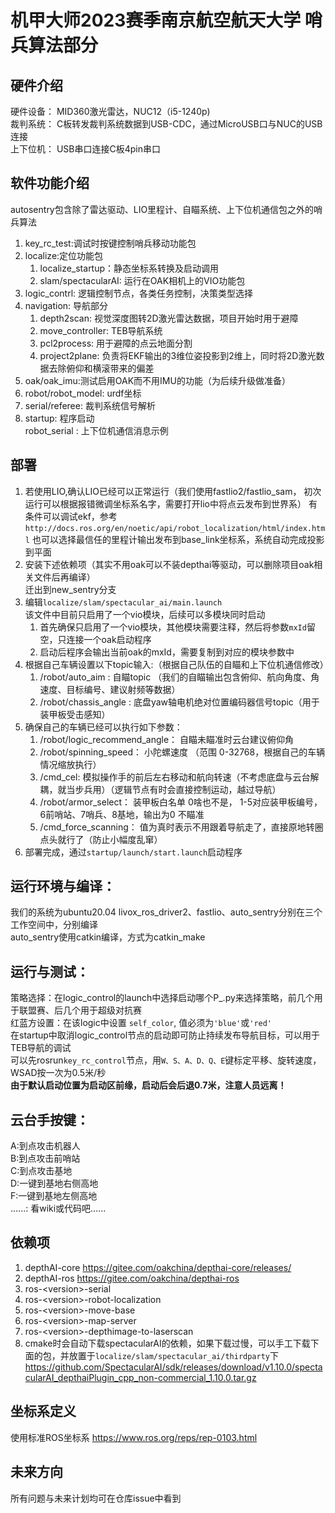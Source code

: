 # 机甲大师2023赛季南京航空航天大学 哨兵算法部分
## 硬件介绍
   硬件设备： MID360激光雷达，NUC12（i5-1240p)  
   裁判系统： C板转发裁判系统数据到USB-CDC，通过MicroUSB口与NUC的USB连接  
   上下位机： USB串口连接C板4pin串口
## 软件功能介绍
   autosentry包含除了雷达驱动、LIO里程计、自瞄系统、上下位机通信包之外的哨兵算法
1. key_rc_test:调试时按键控制哨兵移动功能包
2. localize:定位功能包
   1. localize_startup：静态坐标系转换及启动调用
   2. slam/spectacularAI: 运行在OAK相机上的VIO功能包
3. logic_contrl: 逻辑控制节点，各类任务控制，决策类型选择
4. navigation: 导航部分
   1. depth2scan: 视觉深度图转2D激光雷达数据，项目开始时用于避障
   2. move_controller: TEB导航系统
   3. pcl2process: 用于避障的点云地面分割
   4. project2plane: 负责将EKF输出的3维位姿投影到2维上，同时将2D激光数据去除俯仰和横滚带来的偏差
5. oak/oak_imu:测试启用OAK而不用IMU的功能（为后续升级做准备）
6. robot/robot_model: urdf坐标
7. serial/referee: 裁判系统信号解析
8. startup: 程序启动  
robot_serial : 上下位机通信消息示例

## 部署
1. 若使用LIO,确认LIO已经可以正常运行（我们使用fastlio2/fastlio_sam， 初次运行可以根据报错微调坐标系名字，需要打开lio中将点云发布到世界系）
   有条件可以调试ekf，参考`http://docs.ros.org/en/noetic/api/robot_localization/html/index.html`
   也可以选择最信任的里程计输出发布到base_link坐标系，系统自动完成投影到平面  
2. 安装下述依赖项（其实不用oak可以不装depthai等驱动，可以删除项目oak相关文件后再编译）  
   迁出到new_sentry分支
3. 编辑`localize/slam/spectacular_ai/main.launch`  
   该文件中目前只启用了一个vio模块，后续可以多模块同时启动  
   1. 首先确保只启用了一个vio模块，其他模块需要注释，然后将参数`mxId`留空，只连接一个oak启动程序
   2. 启动后程序会输出当前oak的mxId，需要复制到对应的模块参数中
4. 根据自己车辆设置以下topic输入:（根据自己队伍的自瞄和上下位机通信修改）
   1. /robot/auto_aim      : 自瞄topic （我们的自瞄输出包含俯仰、航向角度、角速度、目标编号、建议射频等数据）
   2. /robot/chassis_angle : 底盘yaw轴电机绝对位置编码器信号topic（用于装甲板受击感知）
5. 确保自己的车辆已经可以执行如下参数：
   1. /robot/logic_recommend_angle： 自瞄未瞄准时云台建议俯仰角
   2. /robot/spinning_speed： 小陀螺速度 （范围 0-32768，根据自己的车辆情况缩放执行）
   3. /cmd_cel: 模拟操作手的前后左右移动和航向转速（不考虑底盘与云台解耦，就当步兵用）（逻辑节点有时会直接控制运动，越过导航）
   4. /robot/armor_select： 装甲板白名单 0啥也不是， 1-5对应装甲板编号， 6前哨站、7哨兵、8基地，输出为0 不瞄准
   5. /cmd_force_scanning： 值为真时表示不用跟着导航走了，直接原地转圈点头就行了（防止小幅度乱窜）
6. 部署完成，通过`startup/launch/start.launch`启动程序

## 运行环境与编译：
   我们的系统为ubuntu20.04
   livox_ros_driver2、fastlio、auto_sentry分别在三个工作空间中，分别编译  
   auto_sentry使用catkin编译，方式为catkin_make  

## 运行与测试：
   策略选择：在logic_control的launch中选择启动哪个P_.py来选择策略，前几个用于联盟赛、后几个用于超级对抗赛  
   红蓝方设置：在该logic中设置 `self_color`, 值必须为`'blue'`或`'red'`  
   在startup中取消logic_control节点的启动即可防止持续发布导航目标，可以用于TEB导航的调试  
   可以先rosrun`key_rc_control`节点，用`W、S、A、D、Q、E`键标定平移、旋转速度，WSAD按一次为0.5米/秒  
   **由于默认启动位置为启动区前缘，启动后会后退0.7米，注意人员远离！**

## 云台手按键：
   A:到点攻击机器人  
   B:到点攻击前哨站  
   C:到点攻击基地  
   D:一键到基地右侧高地  
   F:一键到基地左侧高地  
   ......: 看wiki或代码吧......

## 依赖项
1. depthAI-core https://gitee.com/oakchina/depthai-core/releases/
2. depthAI-ros https://gitee.com/oakchina/depthai-ros
3. ros-\<version\>-serial
4. ros-\<version\>-robot-localization
5. ros-\<version\>-move-base
6. ros-\<version\>-map-server
7. ros-\<version\>-depthimage-to-laserscan
8. cmake时会自动下载spectacularAI的依赖，如果下载过慢，可以手工下载下面的包，并放置于`localize/slam/spectacular_ai/thirdparty`下  
   https://github.com/SpectacularAI/sdk/releases/download/v1.10.0/spectacularAI_depthaiPlugin_cpp_non-commercial_1.10.0.tar.gz  

## 坐标系定义
使用标准ROS坐标系 https://www.ros.org/reps/rep-0103.html

## 未来方向
所有问题与未来计划均可在仓库issue中看到
